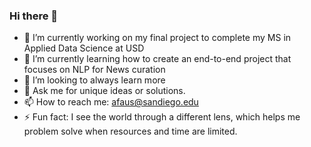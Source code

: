 ### Hi there 👋

<!--
**fausa/fausa** is a ✨ _special_ ✨ repository because its `README.md` (this file) appears on your GitHub profile.

Here are some ideas to get you started:
-->
- 🔭 I’m currently working on my final project to complete my MS in Applied Data Science at USD
- 🌱 I’m currently learning how to create an end-to-end project that focuses on NLP for News curation
- 🤔 I’m looking to always learn more
- 💬 Ask me for unique ideas or solutions. 
- 📫 How to reach me: afaus@sandiego.edu
- ⚡ Fun fact: I see the world through a different lens, which helps me problem solve when resources and time are limited.


